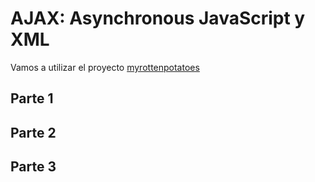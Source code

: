 # AJAX: Asynchronous JavaScript y XML
Vamos a utilizar el proyecto [myrottenpotatoes](https://github.com/kapumota/Desarrollo-software-2023/tree/main/Semana8/myrottenpotatoes)

## Parte 1

## Parte 2

## Parte 3
